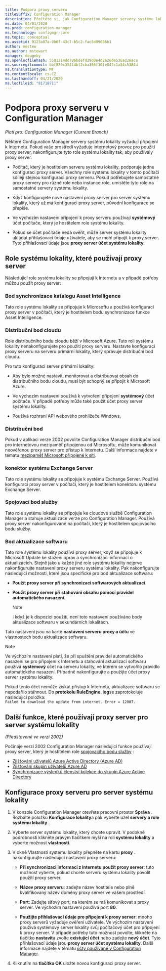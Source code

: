 ```yaml
---
title: Podpora proxy serveru
titleSuffix: Configuration Manager
description: Přečtěte si, jak Configuration Manager servery systému lokality používají proxy servery.
ms.date: 04/01/2020
ms.prod: configuration-manager
ms.technology: configmgr-core
ms.topic: conceptual
ms.assetid: 9123a87a-0b6f-43c7-b5c2-fac5d09686b1
author: mestew
ms.author: mstewart
manager: dougeby
ms.openlocfilehash: 5581214dd786bdefd29d0e4d2626de536ad26ace
ms.sourcegitcommit: bbf820c35414bf2cba356f30fe047c1a34c5384d
ms.translationtype: MT
ms.contentlocale: cs-CZ
ms.lasthandoff: 04/21/2020
ms.locfileid: "81718711"
---
```

# <a name="proxy-server-support-in-configuration-manager"></a>Podpora proxy serveru v Configuration Manager

*Platí pro: Configuration Manager (Current Branch)*

Některé Configuration Manager servery systému lokality vyžadují připojení k Internetu. Pokud vaše prostředí vyžaduje internetový provoz pro použití proxy server, nakonfigurujte tyto role systému lokality tak, aby používaly proxy server.  

- Počítač, který je hostitelem serveru systému lokality, podporuje jednu konfiguraci proxy server. Všechny role systému lokality v tomto počítači sdílejí stejnou konfiguraci proxy serveru. Pokud potřebujete samostatné proxy servery pro různé role nebo instance role, umístěte tyto role na samostatné servery systému lokality.  

- Když konfigurujete nové nastavení proxy server pro server systému lokality, který už má konfiguraci proxy server, původní konfigurace se přepíše.  

- Ve výchozím nastavení připojení k proxy serveru používají **systémový** účet počítače, který je hostitelem role systému lokality.  

- Pokud se účet počítače nedá ověřit, může server systému lokality ukládat přihlašovací údaje uživatele, aby se mohl připojit k proxy server. Tyto přihlašovací údaje jsou **proxy server účet systému lokality**.  

## <a name="site-system-roles-that-use-a-proxy"></a>Role systému lokality, které používají proxy server

Následující role systému lokality se připojují k Internetu a v případě potřeby můžou použít proxy server:  

### <a name="asset-intelligence-synchronization-point"></a>Bod synchronizace katalogu Asset Intelligence

Tato role systému lokality se připojuje k Microsoftu a používá konfiguraci proxy server v počítači, který je hostitelem bodu synchronizace funkce Asset Intelligence.  

### <a name="cloud-distribution-point"></a>Distribuční bod cloudu

Role distribučního bodu cloudu běží v Microsoft Azure. Tuto roli systému lokality nenakonfigurujete pro použití proxy serveru. Nastavte konfiguraci proxy serveru na serveru primární lokality, který spravuje distribuční bod cloudu.  

Pro tuto konfiguraci server primární lokality:  

- Aby bylo možné nastavit, monitorovat a distribuovat obsah do distribučního bodu cloudu, musí být schopný se připojit k Microsoft Azure.  

- Ve výchozím nastavení používá k vytvoření připojení **systémový** účet počítače. V případě potřeby může také použít účet proxy server systému lokality.  

- Používá rozhraní API webového prohlížeče Windows.  

### <a name="distribution-point"></a>Distribuční bod

<!-- 5856396 -->

Pokud v aplikaci verze 2002 povolíte Configuration Manager distribuční bod pro internetovou mezipaměť připojenou od Microsoftu, může komunikovat neověřenou proxy server pro přístup k Internetu. Další informace najdete v tématu [mezipaměť Microsoft připojené k síti](../hierarchy/microsoft-connected-cache.md).

### <a name="exchange-server-connector"></a>konektor systému Exchange Server

Tato role systému lokality se připojuje k systému Exchange Server. Používá konfiguraci proxy server v počítači, který je hostitelem konektoru systému Exchange Server.  

### <a name="service-connection-point"></a>Spojovací bod služby

Tato role systému lokality se připojuje ke cloudové službě Configuration Manager a stahuje aktualizace verze pro Configuration Manager. Používá proxy server nakonfigurované na počítači, který je hostitelem spojovacího bodu služby.  

### <a name="software-update-point"></a>Bod aktualizace softwaru

Tato role systému lokality používá proxy server, když se připojuje k Microsoft Update ke stažení oprav a synchronizaci informací o aktualizacích. Stejně jako u každé jiné role systému lokality nejprve nakonfigurujte nastavení proxy serveru systému lokality. Pak nakonfigurujte následující možnosti, které jsou specifické pro bod aktualizace softwaru:  

- **Použít proxy server při synchronizaci softwarových aktualizací.**  

- **Použít proxy server při stahování obsahu pomocí pravidel automatického nasazení.**  

    > [!NOTE]
    > I když je k dispozici použití, není toto nastavení používáno body aktualizace softwaru v sekundárních lokalitách.  

Tato nastavení jsou na kartě **nastavení serveru proxy a účtu** ve vlastnostech bodu aktualizace softwaru.  

> [!NOTE]
> Ve výchozím nastavení platí, že při spuštění pravidel automatického nasazení se pro připojení k Internetu a stahování aktualizací softwaru používá **systémový** účet na serveru lokality, ve kterém se vytvořilo pravidlo automatického nasazení. Případně nakonfigurujte a použijte účet proxy server systému lokality. 
>
> Pokud tento účet nemůže získat přístup k Internetu, aktualizace softwaru se nepodařilo stáhnout. Do **protokolu RuleEngine. log**se zaprotokoluje následující položka:  
> `Failed to download the update from internet. Error = 12007.`  

## <a name="other-features-that-use-the-proxy-for-a-site-system-server"></a><a name="bkmk_other"></a>Další funkce, které používají proxy server pro server systému lokality

*(Představené ve verzi 2002)*

Počínaje verzí 2002 Configuration Manager následující funkce používají proxy server, který je hostitelem role [spojovacího bodu služby](#service-connection-point) : <!--5913817-->

- [Zjišťování uživatelů Azure Active Directory (Azure AD)](../../servers/deploy/configure/about-discovery-methods.md#azureaddisc)
- [Zjišťování skupin uživatelů Azure AD](../../servers/deploy/configure/about-discovery-methods.md#bkmk_azuregroupdisco)
- [Synchronizace výsledků členství kolekce do skupin Azure Active Directory](../../clients/manage/collections/create-collections.md#bkmk_aadcollsync)

## <a name="configure-the-proxy-for-a-site-system-server"></a>Konfigurace proxy serveru pro server systému lokality  

1. V konzole Configuration Manager otevřete pracovní prostor **Správa** . Rozbalte položku **Konfigurace lokality**a pak vyberte uzel **servery a role systému lokality** .  

2. Vyberte server systému lokality, který chcete upravit. V podokně podrobností klikněte pravým tlačítkem myši na roli **systému lokality** a vyberte možnost **vlastnosti**.  

3. V okně Vlastnosti systému lokality přepněte na kartu **proxy** . nakonfigurujte následující nastavení proxy serveru:  

    - **Při synchronizaci informací z Internetu použít proxy server**: tuto možnost vyberte, pokud chcete serveru systému lokality povolit použití proxy server.  

    - **Název proxy serveru**: zadejte název hostitele nebo plně kvalifikovaný název domény proxy server ve vašem prostředí.  

    - **Port**: Zadejte síťový port, na kterém se má komunikovat s proxy server. Ve výchozím nastavení používá port **80**.  

    - **Použijte přihlašovací údaje pro připojení k proxy server**: mnoho proxy serverů vyžaduje ověření uživatele. Ve výchozím nastavení používá systémový server lokality svůj počítačový účet pro připojení k proxy server. V případě potřeby tuto možnost povolte, klikněte na tlačítko **nastavit**a zvolte **existující účet** nebo zadejte **nový účet**. Tyto přihlašovací údaje jsou **proxy server účet systému lokality**.  Další informace najdete v tématu [účty používané v Configuration Manager](../hierarchy/accounts.md).  

4. Kliknutím na **tlačítko OK** uložte novou konfiguraci proxy server.  
